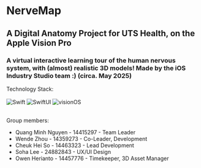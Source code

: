 #  NerveMap
## A Digital Anatomy Project for UTS Health, on the Apple Vision Pro
### A virtual interactive learning tour of the human nervous system, with (almost) realistic 3D models! Made by the iOS Industry Studio team :) (circa. May 2025)

Technology Stack: <br><br>
![Swift](https://img.shields.io/badge/swift-F54A2A?style=for-the-badge&logo=swift&logoColor=white)
![SwiftUI](https://img.shields.io/badge/SwiftUI-blue?style=for-the-badge&logo=Swift&logoColor=FFFFFF) 
![visionOS](https://img.shields.io/badge/visionOS-000000?style=for-the-badge&logo=apple&logoColor=white)<br><br>

Group members:
- Quang Minh Nguyen - 14415297 - Team Leader
- Wende Zhou - 14359273 - Co-Leader, Development
- Cheuk Hei So - 14463323 - Lead Development
- Soha Lee - 24882843 - UX/UI Design
- Owen Herianto - 14457776 - Timekeeper, 3D Asset Manager

